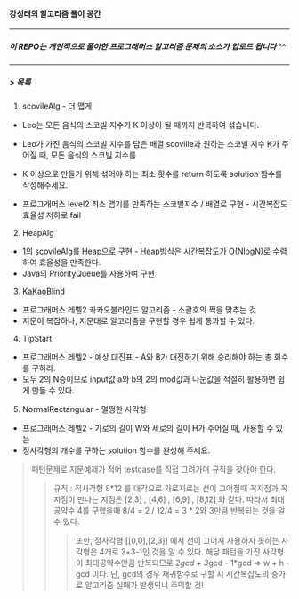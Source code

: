 #### 강성태의 알고리즘 풀이 공간
-----------------------------------

##### 이 REPO는 개인적으로 풀이한 프로그래머스 알고리즘 문제의 소스가 업로드 됩니다 ^^
-----------------------------------

##### > 목록  
1. scovileAlg - 더 맵게
+ Leo는 모든 음식의 스코빌 지수가 K 이상이 될 때까지 반복하여 섞습니다.
+ Leo가 가진 음식의 스코빌 지수를 담은 배열 scoville과 원하는 스코빌 지수 K가 주어질 때, 모든 음식의 스코빌 지수를 
+ K 이상으로 만들기 위해 섞어야 하는 최소 횟수를 return 하도록 solution 함수를 작성해주세요.

+ 프로그래머스 level2  최소 맵기를 만족하는 스코빌지수 / 배열로 구현 - 시간복잡도 효율성 저하로 fail

2. HeapAlg 
+ 1의 scovileAlg를 Heap으로 구현 - Heap방식은 시간복잡도가 O(NlogN)로 수렴하여 효율성을 만족한다. 
+ Java의 PriorityQueue를 사용하여 구현

3. KaKaoBlind 
+ 프로그래머스 레벨2 카카오블라인드 알고리즘 - 소괄호의 짝을 맞추는 것
+ 지문이 복잡하나, 지문대로 알고리즘을 구현할 경우 쉽게 통과할 수 있다.

4. TipStart 
+ 프로그래머스 레벨2 - 예상 대진표 - A와 B가 대전하기 위해 승리해야 하는 총 회수를 구하라.
+ 모두 2의 N승이므로 input값 a와 b의 2의 mod값과 나눈값을 적절히 활용하면 쉽게 만들 수 있다.

5. NormalRectangular - 멀쩡한 사각형 
+ 프로그래머스 레벨2 - 가로의 길이 W와 세로의 길이 H가 주어질 때, 사용할 수 있는 
+ 정사각형의 개수를 구하는 solution 함수를 완성해 주세요.

> 패턴문제로 지문예제가 적어 testcase를 직접 그려가며 규칙을 찾아야 한다. 
>> 규칙 : 직사각형 8*12 를 대각으로 가로지르는 선이 그어질때 꼭지점과 꼭지점이 만나는 지점은 [2,3] , [4,6] , [6,9] , [8,12] 와 같다.
>> 따라서 최대공약수 4를 구했을때  8/4 = 2 / 12/4 = 3 * 2와 3만큼 반복되는 것을 알 수 있다. 
>>> 또한, 정사각형 [[0,0],[2,3]] 에서 선이 그어져 사용하지 못하는 사각형은 4개로 2+3-1인 것을 알 수 있다. 해당 패턴을 가진 사각형이 최대공약수만큼
>>> 반복되므로 2*gcd + 3*gcd - 1*gcd => w + h - gcd 이다. 단, gcd의 경우 재귀함수로 구할 시 시간복잡도의 증가로 알고리즘 실패가 발생되니 주의할 것!

